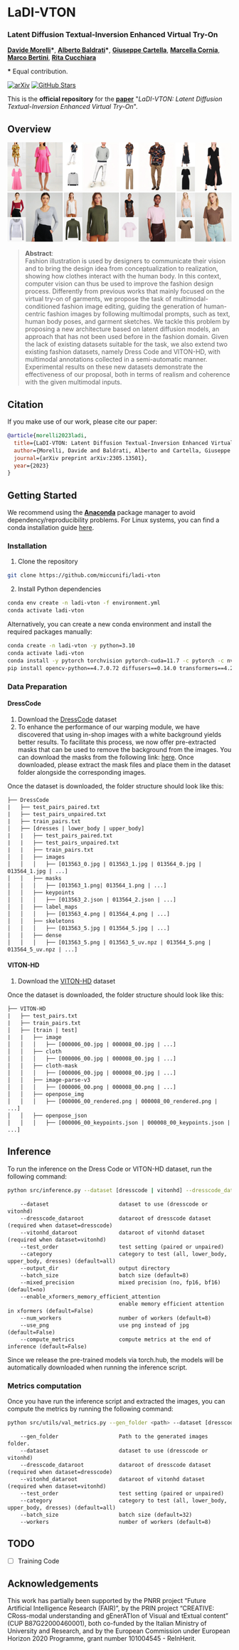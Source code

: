 # LaDI-VTON
### Latent Diffusion Textual-Inversion Enhanced Virtual Try-On
[**Davide Morelli**](https://scholar.google.com/citations?user=UJ4D3rYAAAAJ&hl=en)**\***,
[**Alberto Baldrati**](https://scholar.google.com/citations?hl=en&user=I1jaZecAAAAJ)**\***,
[**Giuseppe Cartella**](https://scholar.google.com/citations?hl=en&user=0sJ4VCcAAAAJ),
[**Marcella Cornia**](https://scholar.google.com/citations?hl=en&user=DzgmSJEAAAAJ),
[**Marco Bertini**](https://scholar.google.com/citations?user=SBm9ZpYAAAAJ&hl=en),
[**Rita Cucchiara**](https://scholar.google.com/citations?hl=en&user=OM3sZEoAAAAJ)

**\*** Equal contribution.

[![arXiv](https://img.shields.io/badge/arXiv-Paper-<COLOR>.svg)](https://arxiv.org/abs/2305.13501)
[![GitHub Stars](https://img.shields.io/github/stars/miccunifi/ladi-vton?style=social)](https://github.com/miccunifi/ladi-vton)

This is the **official repository** for the [**paper**](https://arxiv.org/abs/2305.13501) "*LaDI-VTON: Latent Diffusion Textual-Inversion Enhanced Virtual Try-On*".

## Overview

![](assets/teaser.png "Overview of our approach")


>**Abstract**: <br>
> Fashion illustration is used by designers to communicate their vision and to bring the design idea from conceptualization to realization, showing how clothes interact with the human body. In this context, computer vision can thus be used to improve the fashion design process. Differently from previous works that mainly focused on the virtual try-on of garments, we propose the task of multimodal-conditioned fashion image editing, guiding the generation of human-centric fashion images by following multimodal prompts, such as text, human body poses, and garment sketches. We tackle this problem by proposing a new architecture based on latent diffusion models, an approach that has not been used before in the fashion domain. Given the lack of existing datasets suitable for the task, we also extend two existing fashion datasets, namely Dress Code and VITON-HD, with multimodal annotations collected in a semi-automatic manner. Experimental results on these new datasets demonstrate the effectiveness of our proposal, both in terms of realism and coherence with the given multimodal inputs.


## Citation
If you make use of our work, please cite our paper:

```bibtex
@article{morelli2023ladi,
  title={LaDI-VTON: Latent Diffusion Textual-Inversion Enhanced Virtual Try-On},
  author={Morelli, Davide and Baldrati, Alberto and Cartella, Giuseppe and Cornia, Marcella and Bertini, Marco and Cucchiara, Rita},
  journal={arXiv preprint arXiv:2305.13501},
  year={2023}
}
```

## Getting Started
We recommend using the [**Anaconda**](https://www.anaconda.com/) package manager to avoid dependency/reproducibility problems. 
For Linux systems, you can find a conda installation guide [here](https://docs.conda.io/projects/conda/en/latest/user-guide/install/linux.html).

### Installation

1. Clone the repository

```sh
git clone https://github.com/miccunifi/ladi-vton
```

2. Install Python dependencies

```sh
conda env create -n ladi-vton -f environment.yml
conda activate ladi-vton
```

Alternatively, you can create a new conda environment and install the required packages manually:

```sh
conda create -n ladi-vton -y python=3.10
conda activate ladi-vton
conda install -y pytorch torchvision pytorch-cuda=11.7 -c pytorch -c nvidia
pip install opencv-python==4.7.0.72 diffusers==0.14.0 transformers==4.27.3 accelerate==0.18.0 clean-fid==0.1.35 torchmetrics[image]==0.11.4 wandb==0.14.0 matplotlib==3.7.1 tqdm xformers
```

### Data Preparation
#### DressCode
1. Download the [DressCode](https://github.com/aimagelab/dress-code) dataset
2. To enhance the performance of our warping module, we have discovered that using in-shop images with a white background 
yields better results. To facilitate this process, we now offer pre-extracted masks that can be used to remove the 
background from the images. You can download the masks from the following link: [here](https://github.com/miccunifi/ladi-vton/releases/download/weights/dresscode_masks.zip). Once downloaded, please 
extract the mask files and place them in the dataset folder alongside the corresponding images. 

Once the dataset is downloaded, the folder structure should look like this:
```
├── DressCode
|   ├── test_pairs_paired.txt
|   ├── test_pairs_unpaired.txt
|   ├── train_pairs.txt
│   ├── [dresses | lower_body | upper_body]
|   |   ├── test_pairs_paired.txt
|   |   ├── test_pairs_unpaired.txt
|   |   ├── train_pairs.txt
│   │   ├── images
│   │   │   ├── [013563_0.jpg | 013563_1.jpg | 013564_0.jpg | 013564_1.jpg | ...]
│   │   ├── masks
│   │   │   ├── [013563_1.png| 013564_1.png | ...]
│   │   ├── keypoints
│   │   │   ├── [013563_2.json | 013564_2.json | ...]
│   │   ├── label_maps
│   │   │   ├── [013563_4.png | 013564_4.png | ...]
│   │   ├── skeletons
│   │   │   ├── [013563_5.jpg | 013564_5.jpg | ...]
│   │   ├── dense
│   │   │   ├── [013563_5.png | 013563_5_uv.npz | 013564_5.png | 013564_5_uv.npz | ...]
```

#### VITON-HD
1. Download the [VITON-HD](https://github.com/shadow2496/VITON-HD) dataset

Once the dataset is downloaded, the folder structure should look like this:
```
├── VITON-HD
|   ├── test_pairs.txt
|   ├── train_pairs.txt
│   ├── [train | test]
|   |   ├── image
│   │   │   ├── [000006_00.jpg | 000008_00.jpg | ...]
│   │   ├── cloth
│   │   │   ├── [000006_00.jpg | 000008_00.jpg | ...]
│   │   ├── cloth-mask
│   │   │   ├── [000006_00.jpg | 000008_00.jpg | ...]
│   │   ├── image-parse-v3
│   │   │   ├── [000006_00.png | 000008_00.png | ...]
│   │   ├── openpose_img
│   │   │   ├── [000006_00_rendered.png | 000008_00_rendered.png | ...]
│   │   ├── openpose_json
│   │   │   ├── [000006_00_keypoints.json | 000008_00_keypoints.json | ...]
```


## Inference
To run the inference on the Dress Code or VITON-HD dataset, run the following command:
```sh
python src/inference.py --dataset [dresscode | vitonhd] --dresscode_dataroot <path> --vitonhd_dataroot <path> --output_dir <path> --test_order [paired | unpaired] --category [all | lower_body | upper_body | dresses ] --batch_size <int> --mixed_precision [no | fp16 | bf16] --enable_xformers_memory_efficient_attention <store_true> --num_workers <int>  --use_png <store_true> --compute_metrics <store_true>
```
```
    --dataset                      dataset to use (dresscode or vitonhd)
    --dresscode_dataroot           dataroot of dresscode dataset (required when dataset=dresscode)
    --vitonhd_dataroot             dataroot of vitonhd dataset (required when dataset=vitonhd)
    --test_order                   test setting (paired or unpaired)
    --category                     category to test (all, lower_body, upper_body, dresses) (default=all)
    --output_dir                   output directory
    --batch_size                   batch size (default=8)
    --mixed_precision              mixed precision (no, fp16, bf16) (default=no)
    --enable_xformers_memory_efficient_attention
                                   enable memory efficient attention in xformers (default=False)
    --num_workers                  number of workers (default=8)
    --use_png                      use png instead of jpg (default=False)
    --compute_metrics              compute metrics at the end of inference (default=False)
```
    

Since we release the pre-trained models via torch.hub, the models will be automatically downloaded when running the inference script.

### Metrics computation
Once you have run the inference script and extracted the images, you can compute the metrics by running the following command:
```sh
python src/utils/val_metrics.py --gen_folder <path> --dataset [dresscode | vitonhd] --dresscode_dataroot <path> --vitonhd_dataroot <path> --test_order [paired | unpaired] --category [all | lower_body | upper_body | dresses ] --batch_size <int> --workers <int>
```
```
    --gen_folder                   Path to the generated images folder.
    --dataset                      dataset to use (dresscode or vitonhd)
    --dresscode_dataroot           dataroot of dresscode dataset (required when dataset=dresscode)
    --vitonhd_dataroot             dataroot of vitonhd dataset (required when dataset=vitonhd)
    --test_order                   test setting (paired or unpaired)
    --category                     category to test (all, lower_body, upper_body, dresses) (default=all)
    --batch_size                   batch size (default=32)
    --workers                      number of workers (default=8)
```

## TODO
- [ ] Training Code



## Acknowledgements
This work has partially been supported by the PNRR project “Future Artificial Intelligence Research (FAIR)”, by the PRIN project “CREATIVE: CRoss-modal understanding and gEnerATIon of Visual and tExtual content” (CUP B87G22000460001), both co-funded by the Italian Ministry of University and Research, and by the European Commission under European Horizon 2020 Programme, grant number 101004545 - ReInHerit.
